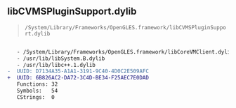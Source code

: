 ## libCVMSPluginSupport.dylib

> `/System/Library/Frameworks/OpenGLES.framework/libCVMSPluginSupport.dylib`

```diff

   - /System/Library/Frameworks/OpenGLES.framework/libCoreVMClient.dylib
   - /usr/lib/libSystem.B.dylib
   - /usr/lib/libc++.1.dylib
-  UUID: D7134A35-A1A1-3191-9C40-4D0C2E509AFC
+  UUID: 6B826AC2-DA72-3C4D-BE34-F25AEC7E0DAD
   Functions: 32
   Symbols:   54
   CStrings:  0

```
